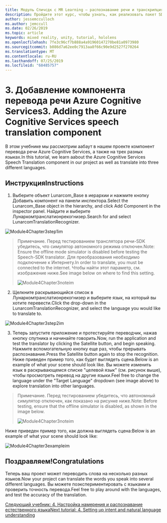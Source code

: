 ```yaml
---
title: Модуль Спичсдк с MR Learning — распознавание речи и транскрипция
description: Пройдите этот курс, чтобы узнать, как реализовать пакет SDK для службы распознавания речи Azure в приложении смешанной реальности.
author: jessemcculloch
ms.author: jemccull
ms.date: 02/26/2019
ms.topic: article
keywords: mixed reality, unity, tutorial, hololens
ms.openlocfilehash: 7fe3c96cf7b888a4a91960147270be81a0973980
ms.sourcegitcommit: b086d7a62ee0c7913aa8f66c90e9d2527f270264
ms.translationtype: MT
ms.contentlocale: ru-RU
ms.lasthandoff: 07/25/2019
ms.locfileid: "68485757"
---
```

# <a name="3----adding-the-azure-cognitive-services-speech-translation-component"></a><span data-ttu-id="b5f2a-104">3.    Добавление компонента перевода речи Azure Cognitive Services</span><span class="sxs-lookup"><span data-stu-id="b5f2a-104">3.    Adding the Azure Cognitive Services speech translation component</span></span>

<span data-ttu-id="b5f2a-105">В этом учебнике мы рассмотрим аабаут в нашем проекте компонент перевода речи Azure Cognitive Services, а также на трех разных языках.</span><span class="sxs-lookup"><span data-stu-id="b5f2a-105">In this tutorial, we learn aabout the Azure Cognitive Services Speech Translation component in our project as well as translate into three different languages.</span></span> 

## <a name="instructions"></a><span data-ttu-id="b5f2a-106">Инструкция</span><span class="sxs-lookup"><span data-stu-id="b5f2a-106">Instructions</span></span>

1. <span data-ttu-id="b5f2a-107">Выберите объект Lunarcom_Base в иерархии и нажмите кнопку Добавить компонент на панели инспектора.</span><span class="sxs-lookup"><span data-stu-id="b5f2a-107">Select the Lunarcom_Base object in the hierarchy, and click Add Component in the inspector panel.</span></span> <span data-ttu-id="b5f2a-108">Найдите и выберите Лунаркомтранслатионрекогнизер.</span><span class="sxs-lookup"><span data-stu-id="b5f2a-108">Search for and select LunarcomTranslationRecognizer.</span></span>

![Module4Chapter3step1im](images/module4chapter3step1im.PNG)

> <span data-ttu-id="b5f2a-110">Примечание. Перед тестированием транслятора речи-SDK убедитесь, что симулятор автономного режима отключен.</span><span class="sxs-lookup"><span data-stu-id="b5f2a-110">Note: Ensure the offline mode simulator is disabled before testing the Speech-SDK translator.</span></span> <span data-ttu-id="b5f2a-111">Для преобразования необходимо подключение к Интернету.</span><span class="sxs-lookup"><span data-stu-id="b5f2a-111">In order to translate, you must be connected to the internet.</span></span> <span data-ttu-id="b5f2a-112">Чтобы найти этот параметр, см. изображение ниже.</span><span class="sxs-lookup"><span data-stu-id="b5f2a-112">See image below on where to find this setting.</span></span> 
>
> ![Module4Chapter3noteim](images/module4chapter3noteim.PNG)

2. <span data-ttu-id="b5f2a-114">Щелкните раскрывающийся список в Лунаркомтранслатионрекогнизер и выберите язык, на который вы хотите перевести.</span><span class="sxs-lookup"><span data-stu-id="b5f2a-114">Click the drop-down in the LunarcomTranslationRecognizer, and select the language you would like to translate to.</span></span>

![Module4Chapter3step2im](images/module4chapter3step2im.PNG)

3. <span data-ttu-id="b5f2a-116">Теперь запустите приложение и протестируйте переводчик, нажав кнопку спутника и начинайте говорить.</span><span class="sxs-lookup"><span data-stu-id="b5f2a-116">Now, run the application and test the translator by clicking the Satellite button, and begin speaking.</span></span> <span data-ttu-id="b5f2a-117">Нажмите вспомогательную кнопку еще раз, чтобы прерывать распознавание.</span><span class="sxs-lookup"><span data-stu-id="b5f2a-117">Press the Satellite button again to stop the recognition.</span></span> <span data-ttu-id="b5f2a-118">Ниже приведен пример того, как будет выглядеть сцена.</span><span class="sxs-lookup"><span data-stu-id="b5f2a-118">Below is an example of what your scene should look like.</span></span> <span data-ttu-id="b5f2a-119">Вы можете изменить язык в раскрывающемся списке "целевой язык" (см. рисунок выше), чтобы просмотреть перевод на другие языки.</span><span class="sxs-lookup"><span data-stu-id="b5f2a-119">Feel free to change the language under the "Target Language" dropdown (see image above) to explore translation into other languages.</span></span>

> <span data-ttu-id="b5f2a-120">Примечание. Перед тестированием убедитесь, что автономный симулятор отключен, как показано на рисунке ниже.</span><span class="sxs-lookup"><span data-stu-id="b5f2a-120">Note: Before testing, ensure that the offline simulator is disabled, as shown in the image below.</span></span>
>
> ![Module4Chapter3noteim](images/module4chapter3noteim.PNG)

<span data-ttu-id="b5f2a-122">Ниже приведен пример того, как должна выглядеть сцена:</span><span class="sxs-lookup"><span data-stu-id="b5f2a-122">Below is an example of what your scene should look like:</span></span>

![Module4Chapter3exampleim](images/module4chapter3exampleim.PNG)

## <a name="congratulations"></a><span data-ttu-id="b5f2a-124">Поздравляем!</span><span class="sxs-lookup"><span data-stu-id="b5f2a-124">Congratulations</span></span>

<span data-ttu-id="b5f2a-125">Теперь ваш проект может переводить слова на несколько разных языков.</span><span class="sxs-lookup"><span data-stu-id="b5f2a-125">Now  your project can translate the words you speak into several different languages.</span></span> <span data-ttu-id="b5f2a-126">Вы можете поэкспериментировать с языками и проверить точность перевода.</span><span class="sxs-lookup"><span data-stu-id="b5f2a-126">Feel free to play around with the languages, and test the accuracy of the translation.</span></span> 

[<span data-ttu-id="b5f2a-127">Следующий учебник: 4.  Настройка намерения и распознавание естественного языка</span><span class="sxs-lookup"><span data-stu-id="b5f2a-127">Next tutorial: 4.  Setting up intent and natural language understanding</span></span>](mrlearning-speechSDK-ch4.md)

